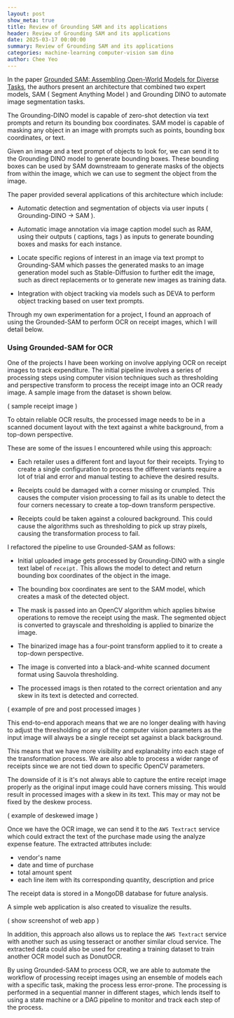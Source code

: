 ```yaml
---
layout: post
show_meta: true
title: Review of Grounding SAM and its applications
header: Review of Grounding SAM and its applications
date: 2025-03-17 00:00:00
summary: Review of Grounding SAM and its applications
categories: machine-learning computer-vision sam dino
author: Chee Yeo
---
```


[Grounded SAM: Assembling Open-World Models for Diverse Tasks]: linktopaper

In the paper [Grounded SAM: Assembling Open-World Models for Diverse Tasks], the authors present an architecture that combined two expert models, SAM ( Segment Anything Model ) and Grounding DINO to automate image segmentation tasks. 

The Grounding-DINO model is capable of zero-shot detection via text prompts and return its bounding box coordinates. SAM model is capable of masking any object in an image with prompts such as points, bounding box coordinates, or text.

Given an image and a text prompt of objects to look for, we can send it to the Grounding DINO model to generate bounding boxes. These bounding boxes can be used by SAM downstreaam to generate masks of the objects from within the image, which we can use to segment the object from the image.

The paper provided several applications of this architecture which include:

* Automatic detection and segmentation of objects via user inputs ( Grounding-DINO -> SAM ).

* Automatic image annotation via image caption model such as RAM, using their outputs ( captions, tags ) as inputs to generate bounding boxes and masks for each instance.

* Locate specific regions of interest in an image via text prompt to Grounding-SAM which passes the generated masks to an image generation model such as Stable-Diffusion to further edit the image, such as direct replacements or to generate new images as training data.

* Integration with object tracking via models such as DEVA to perform object tracking based on user text prompts.

Through my own experimentation for a project, I found an approach of using the Grounded-SAM to perform OCR on receipt images, which I will detail below.


### Using Grounded-SAM for OCR

One of the projects I have been working on involve applying OCR on receipt images to track expenditure. The initial pipeline involves a series of processing steps using computer vision techniques such as thresholding and perspective transform to process the receipt image into an OCR ready image. A sample image from the dataset is shown below.

( sample receipt image )


To obtain reliable OCR results, the processed image needs to be in a scanned document layout with the text against a white background, from a top-down perspective. 

These are some of the issues I encountered while using this approach:

* Each retailer uses a different font and layout for their receipts. Trying to create a single configuration to process the different variants require a lot of trial and error and manual testing to achieve the desired results.

* Receipts could be damaged with a corner missing or crumpled. This causes the computer vision processing to fail as its unable to detect the four corners necessary to create a top-down transform perspective.

* Receipts could be taken against a coloured background. This could cause the algorithms such as thresholding to pick up stray pixels, causing the transformation process to fail.

I refactored the pipeline to use Grounded-SAM as follows:

* Initial uploaded image gets processed by Grounding-DINO with a single text label of `receipt.` This allows the model to detect and return bounding box coordinates of the object in the image.

* The bounding box coordinates are sent to the SAM model, which creates a mask of the detected object.

* The mask is passed into an OpenCV algorithm which applies bitwise operations to remove the receipt using the mask. The segmented object is converted to grayscale and thresholding is applied to binarize the image. 

* The binarized image has a four-point transform applied to it to create a top-down perspective.

* The image is converted into a black-and-white scanned document format using Sauvola thresholding.

* The processed imags is then rotated to the correct orientation and any skew in its text is detected and corrected.

( example of pre and post processed images )

This end-to-end apporach means that we are no longer dealing with having to adjust the thresholding or any of the computer vision parameters as the input image will always be a single receipt set against a black background. 

This means that we have more visibility and explanablity into each stage of the transformation process. We are also able to process a wider range of receipts since we are not tied down to specific OpenCV parameters.

The downside of it is it's not always able to capture the entire receipt image properly as the original input image could have corners missing. This would result in processed images with a skew in its text. This may or may not be fixed by the deskew process.

( example of deskewed image )


Once we have the OCR image, we can send it to the `AWS Textract` service which could extract the text of the purchase made using the analyze expense feature. The extracted attributes include:

* vendor's name
* date and time of purchase
* total amount spent
* each line item with its corresponding quantity, description and price

The receipt data is stored in a MongoDB database for future analysis.

A simple web application is also created to visualize the results.

( show screenshot of web app )

In addition, this approach also allows us to replace the `AWS Textract` service with another such as using tesseract or another similar cloud service. The extracted data could also be used for creating a training dataset to train another OCR model such as DonutOCR.

By using Grounded-SAM to process OCR, we are able to automate the workflow of processing receipt images using an ensemble of models each with a specific task, making the process less error-prone. The processing is performed in a sequential manner in different stages, which lends itself to using a state machine or a DAG pipeline to monitor and track each step of the process.